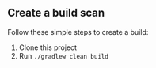 ## Create a build scan

Follow these simple steps to create a build:

1. Clone this project
2. Run `./gradlew clean build`
